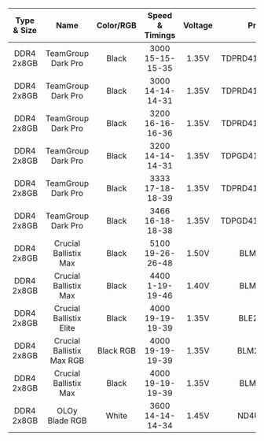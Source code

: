 
| Type & Size | Name | Color/RGB | Speed & Timings | Voltage | Product Number | Possible ICs |
|:-----------:|:----:|:---------:|:---------------:|:-------:|:--------------:|:------------:|
|DDR4 2x8GB|TeamGroup Dark Pro|Black|3000 15-15-15-35 |1.35V|TDPRD416G3000HC15ADC01|Samsung 8Gb B Die|
|DDR4 2x8GB|TeamGroup Dark Pro|Black|3000 14-14-14-31 |1.35V|TDPRD416G3000HC14ADC01|Samsung 8Gb B Die|
|DDR4 2x8GB|TeamGroup Dark Pro|Black|3200 16-16-16-36 |1.35V|TDPRD416G3200HC16ADC01|Samsung 8Gb B Die?|
|DDR4 2x8GB|TeamGroup Dark Pro|Black|3200 14-14-14-31 |1.35V|TDPGD416G3200HC14ADC01|Samsung 8Gb B Die|
|DDR4 2x8GB|TeamGroup Dark Pro|Black|3333 17-18-18-39 |1.35V|TDPRD416G3333HC17ADC01|Samsung 8Gb B Die?|
|DDR4 2x8GB|TeamGroup Dark Pro|Black|3466 16-18-18-38 |1.35V|TDPGD416G3466HC16CDC01|Samsung 8Gb B Die|
|DDR4 2x8GB|Crucial Ballistix Max|Black|5100 19-26-26-48 |1.50V|BLM2K8G51C19U4B|Micron 8Gb Rev N|
|DDR4 2x8GB|Crucial Ballistix Max|Black|4400 1-19-19-46 |1.40V|BLM2K8G44C19U4B|Micron 8Gb Rev E|
|DDR4 2x8GB|Crucial Ballistix Elite|Black|4000 19-19-19-39 |1.35V|BLE2K8G4D40BEEAK|Micron 8Gb Rev E|
|DDR4 2x8GB|Crucial Ballistix Max RGB|Black RGB|4000 19-19-19-39|1.35V|BLM2K8G40C18U4BL|Micron 8Gb Rev E|
|DDR4 2x8GB|Crucial Ballistix Max|Black|4000 19-19-19-39|1.35V|BLM2K8G40C18U4B|Micron 8Gb Rev E|
|DDR4 2x8GB|OLOy Blade RGB|White|3600 14-14-14-34|1.45V|ND4U0836144BRADE|Samsung 8Gb B Die|
